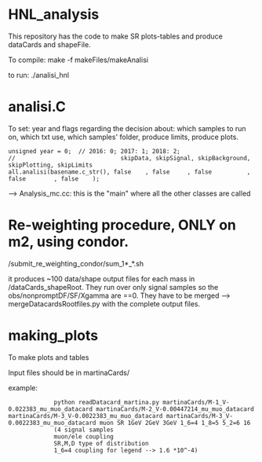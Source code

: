 # HNL_analysis

This repository has the code to make SR plots-tables and produce dataCards and shapeFile. 

To compile:
make -f makeFiles/makeAnalisi

to run:
./analisi_hnl

# analisi.C
To set: year and flags regarding the decision about: which samples to run on, which txt use, which samples' folder, produce limits, produce plots. 

    unsigned year = 0;  // 2016: 0; 2017: 1; 2018: 2;
    //                              skipData, skipSignal, skipBackground, skipPlotting, skipLimits
    all.analisi(basename.c_str(), false    , false     , false          , false        , false    );

--> Analysis_mc.cc:     this is the "main" where all the other classes are called

# Re-weighting procedure, ONLY on m2, using condor. 

/submit_re_weighting_condor/sum_1*_*.sh

it produces ~100 data/shape output files for each mass in /dataCards_shapeRoot. They run over only signal samples so the obs/nonpromptDF/SF/Xgamma are ==0. 
They have to be merged --> mergeDatacardsRootfiles.py with the complete output files. 



# making_plots

To make plots and tables 

Input files should be in martinaCards/

example:             
                              
                 python readDatacard_martina.py martinaCards/M-1_V-0.022383_mu_muo_datacard martinaCards/M-2_V-0.00447214_mu_muo_datacard martinaCards/M-3_V-0.0022383_mu_muo_datacard martinaCards/M-3_V-0.0022383_mu_muo_datacard muon SR 1GeV 2GeV 3GeV 1_6=4 1_8=5 5_2=6 16
                 (4 signal samples
                 muon/ele coupling
                 SR,M,D type of distribution
                 1_6=4 coupling for legend --> 1.6 *10^-4)
